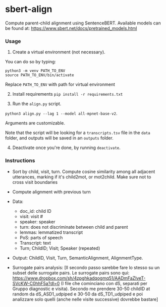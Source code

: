 # sbert-align
Compute parent-child alignment using SentenceBERT.
Available models can be found at: https://www.sbert.net/docs/pretrained_models.html

### Usage
1. Create a virtual environment (not necessary).

You can do so by typing:

``` 
python3 -m venv PATH_TO_ENV
source PATH_TO_ENV/bin/activate
```
Replace `PATH_TO_ENV` with path for virtual environment

2. Install requirements
```pip install -r requirements.txt```

3. Run the `align.py` script.

`python3 align.py --lag 1 --model all-mpnet-base-v2`.

Arguments are customizable.

Note that the script will be looking for a `transcripts.tsv` file in the `data` folder, and outputs will be saved in an `outputs` folder.

4. Deactivate once you're done, by running ```deactivate```.

### Instructions
- Sort by child, visit, turn. Compute cosine similarity among all adjacent utterances, marking if it's child2mot, or mot2child. Make sure not to cross visit boundaries

- Compute alignment with previous turn

- Data:
    - doc_id: child ID
    - visit: visit #
    - speaker: speaker
    - turn: does not discriminate between child and parent
    - lemmas: lemmatized transcript
    - PoS: parts of speech
    - Transcript: text
    - Turn; ChildID; Visit; Speaker (repeated)

- Output: ChildID, Visit, Turn, SemanticAlignment, AlignmentType.

- Surrogate pairs analysis: [Il secondo passo sarebbe fare lo stesso su un subset delle surrogate pairs. Le surrogate pairs sono qui: https://www.dropbox.com/sh/4zpghkadqogmq51/AADmFaZIveT-SVcKW-C0hhF5a?dl=0 (I file che cominciano con dS, separati per Gruppo diagnostic e visita). Secondo me prendere 30-50 childID at random da dS_ASD1_udpiped e 30-50 da dS_TD1_udpiped e poi analizzare solo quelli (anche nelle visite successive) dovrebbe bastare]